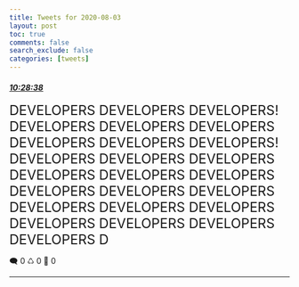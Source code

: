 ```yaml
---
title: Tweets for 2020-08-03
layout: post
toc: true
comments: false
search_exclude: false
categories: [tweets]
---
```



#### <a href = "https://twitter.com/deepfates/status/1290323701821407241">*10:28:38*</a>

<font size="5">DEVELOPERS DEVELOPERS DEVELOPERS!  DEVELOPERS DEVELOPERS DEVELOPERS DEVELOPERS DEVELOPERS DEVELOPERS!  DEVELOPERS DEVELOPERS DEVELOPERS DEVELOPERS DEVELOPERS DEVELOPERS DEVELOPERS DEVELOPERS DEVELOPERS DEVELOPERS DEVELOPERS DEVELOPERS DEVELOPERS DEVELOPERS DEVELOPERS DEVELOPERS D</font>



🗨️ 0 ♺ 0 🤍  0   

---
    
            
